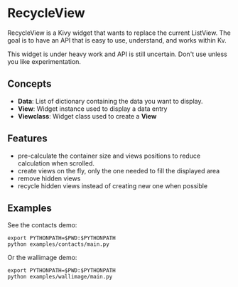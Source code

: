 # RecycleView

RecycleView is a Kivy widget that wants to replace the current ListView. The goal is to have an API that is easy to use, understand, and works within Kv.

This widget is under heavy work and API is still uncertain. Don't use unless you like experimentation.

## Concepts

- **Data**: List of dictionary containing the data you want to display.
- **View**: Widget instance used to display a data entry
- **Viewclass**: Widget class used to create a **View**

## Features

- pre-calculate the container size and views positions to reduce calculation when scrolled.
- create views on the fly, only the one needed to fill the displayed area
- remove hidden views
- recycle hidden views instead of creating new one when possible

## Examples

See the contacts demo:

    export PYTHONPATH=$PWD:$PYTHONPATH
    python examples/contacts/main.py

Or the wallimage demo:

    export PYTHONPATH=$PWD:$PYTHONPATH
    python examples/wallimage/main.py

